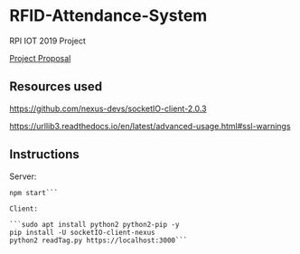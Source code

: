 # RFID-Attendance-System
RPI IOT 2019 Project

[Project Proposal](https://docs.google.com/document/d/1QlV8jkIaQD0IFdyguDEGK3X-7NJBnk0Imp9yfcRr-jM)

## Resources used

https://github.com/nexus-devs/socketIO-client-2.0.3

https://urllib3.readthedocs.io/en/latest/advanced-usage.html#ssl-warnings

## Instructions

Server:

```sudo apt install npm -y
npm start```

Client: 

```sudo apt install python2 python2-pip -y
pip install -U socketIO-client-nexus
python2 readTag.py https://localhost:3000```
